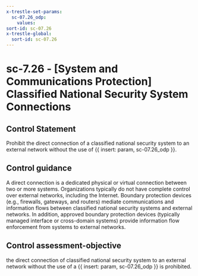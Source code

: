 ```yaml
---
x-trestle-set-params:
  sc-07.26_odp:
    values:
sort-id: sc-07.26
x-trestle-global:
  sort-id: sc-07.26
---
```


# sc-7.26 - \[System and Communications Protection\] Classified National Security System Connections

## Control Statement

Prohibit the direct connection of a classified national security system to an external network without the use of {{ insert: param, sc-07.26_odp }}.

## Control guidance

A direct connection is a dedicated physical or virtual connection between two or more systems. Organizations typically do not have complete control over external networks, including the Internet. Boundary protection devices (e.g., firewalls, gateways, and routers) mediate communications and information flows between classified national security systems and external networks. In addition, approved boundary protection devices (typically managed interface or cross-domain systems) provide information flow enforcement from systems to external networks.

## Control assessment-objective

the direct connection of classified national security system to an external network without the use of a {{ insert: param, sc-07.26_odp }} is prohibited.
